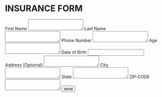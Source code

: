 # INSURANCE FORM
<lable>
First Name
  <textarea name="First Name"></textarea>
<lable>
Last Name
<textarea name="Last Name"></textarea>
<lable>
Phone Number
<textarea name="Phone Number"></textarea>
<lable>
Age
<textarea name="Age"></textarea>
<lable>
Date of Birth
<input type="Numbers(01-12)/Numbers(01-31)/Numbers" name="Date of Birth">
<lable>
Address (Optional)
  <textarea name="Address"></textarea>
<lable>
City
<textarea name="City"></textarea>
<lable>
State
<textarea name="State"></textarea>
<lable>
ZIP-CODE
<textarea name="ZIP-CODE"></textarea>
<button type="Submit">send</button></form>
